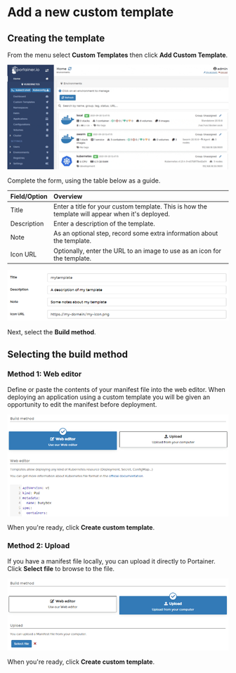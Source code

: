 # Add a new custom template

## Creating the template

From the menu select **Custom Templates** then click **Add Custom Template**.

![](../../../.gitbook/assets/k8s-templates-add-1.gif)

Complete the form, using the table below as a guide.

| Field/Option | Overview |
| :--- | :--- |
| Title | Enter a title for your custom template. This is how the template will appear when it's deployed. |
| Description | Enter a description of the template. |
| Note | As an optional step, record some extra information about the template. |
| Icon URL | Optionally, enter the URL to an image to use as an icon for the template. |

![](../../../.gitbook/assets/k8s-templates-add-2.png)

Next, select the **Build method**.

## Selecting the build method

### Method 1: Web editor

Define or paste the contents of your manifest file into the web editor. When deploying an application using a custom template you will be given an opportunity to edit the manifest before deployment.

![](../../../.gitbook/assets/k8s-templates-add-3.png)

When you're ready, click **Create custom template**.

### Method 2: Upload

If you have a manifest file locally, you can upload it directly to Portainer. Click **Select file** to browse to the file.

![](../../../.gitbook/assets/k8s-templates-add-4.png)

When you're ready, click **Create custom template**.

